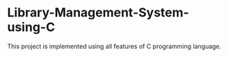 # Library-Management-System-using-C
This project is implemented using all features of C programming language.
